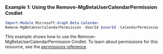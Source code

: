 ### Example 1: Using the Remove-MgBetaUserCalendarPermission Cmdlet
```powershell
Import-Module Microsoft.Graph.Beta.Calendar
Remove-MgBetaUserCalendarPermission -UserId $userId -CalendarPermissionId $calendarPermissionId
```
This example shows how to use the Remove-MgBetaUserCalendarPermission Cmdlet.
To learn about permissions for this resource, see the [permissions reference](/graph/permissions-reference).
